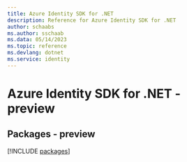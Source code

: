 ```yaml
---
title: Azure Identity SDK for .NET
description: Reference for Azure Identity SDK for .NET
author: schaabs
ms.author: sschaab
ms.data: 05/14/2023
ms.topic: reference
ms.devlang: dotnet
ms.service: identity
---
```

# Azure Identity SDK for .NET - preview
## Packages - preview
[!INCLUDE [packages](identity-index.md)]